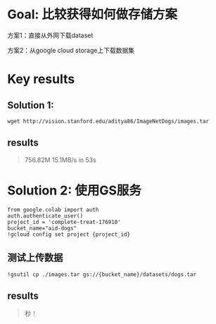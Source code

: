 # Goal: 比较获得如何做存储方案
方案1：直接从外网下载dataset

方案2：从google cloud storage上下载数据集

# Key results


## Solution 1:
```
wget http://vision.stanford.edu/aditya86/ImageNetDogs/images.tar
```

## results

> 756.82M  15.1MB/s    in 53s

# Solution 2: 使用GS服务

```
from google.colab import auth
auth.authenticate_user()
project_id = 'complete-treat-176910'
bucket_name="aid-dogs"
!gcloud config set project {project_id}
```

## 测试上传数据
```
!gsutil cp ./images.tar gs://{bucket_name}/datasets/dogs.tar
```

## results
> 秒！

